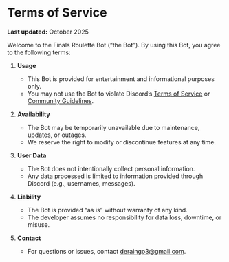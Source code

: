# Terms of Service

**Last updated:** October 2025

Welcome to the Finals Roulette Bot (“the Bot”). By using this Bot, you agree to the following terms:

1. **Usage**
   - This Bot is provided for entertainment and informational purposes only.
   - You may not use the Bot to violate Discord’s [Terms of Service](https://discord.com/terms) or [Community Guidelines](https://discord.com/guidelines).

2. **Availability**
   - The Bot may be temporarily unavailable due to maintenance, updates, or outages.
   - We reserve the right to modify or discontinue features at any time.

3. **User Data**
   - The Bot does not intentionally collect personal information.
   - Any data processed is limited to information provided through Discord (e.g., usernames, messages).

4. **Liability**
   - The Bot is provided “as is” without warranty of any kind.
   - The developer assumes no responsibility for data loss, downtime, or misuse.

5. **Contact**
   - For questions or issues, contact deraingo3@gmail.com.

